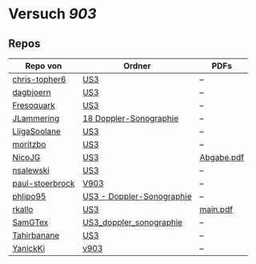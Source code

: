 # Versuch *903*

## Repos

|                 Repo von                 |                                                       Ordner                                                        |                                                               PDFs                                                               |
|------------------------------------------|---------------------------------------------------------------------------------------------------------------------|----------------------------------------------------------------------------------------------------------------------------------|
|[chris-topher6](../repo/chris-topher6)    |[US3](https://github.com/chris-topher6/Anfaenger-Praktikum/tree/master/US3)                                          |–                                                                                                                                 |
|[dagbjoern](../repo/dagbjoern)            |[US3](https://github.com/dagbjoern/AP-Physik/tree/master/US3)                                                        |–                                                                                                                                 |
|[Fresoquark](../repo/Fresoquark)          |[US3](https://github.com/Fresoquark/Anfaengerpraktikum/tree/master/US3)                                              |–                                                                                                                                 |
|[JLammering](../repo/JLammering)          |[18 Doppler-Sonographie](https://github.com/JLammering/Physikalisches-Praktikum/tree/master/18%20Doppler-Sonographie)|–                                                                                                                                 |
|[LiigaSoolane](../repo/LiigaSoolane)      |[US3](https://github.com/LiigaSoolane/Paktikum-mit-dem-Teufel/tree/main/US3)                                         |–                                                                                                                                 |
|[moritzbo](../repo/moritzbo)              |[US3](https://github.com/moritzbo/anfaenger_praktikum/tree/main/US3)                                                 |–                                                                                                                                 |
|[NicoJG](../repo/NicoJG)                  |[US3](https://github.com/NicoJG/Anfaengerpraktikum/tree/master/US3)                                                  |[Abgabe.pdf](https://docs.google.com/viewer?url=https://raw.githubusercontent.com/NicoJG/Anfaengerpraktikum/master/US3/Abgabe.pdf)|
|[nsalewski](../repo/nsalewski)            |[US3](https://github.com/nsalewski/laboratory/tree/master/US3)                                                       |–                                                                                                                                 |
|[paul-stoerbrock](../repo/paul-stoerbrock)|[V903](https://github.com/paul-stoerbrock/Praktikum/tree/master/V903)                                                |–                                                                                                                                 |
|[phlipo95](../repo/phlipo95)              |[US3 - Doppler-Sonographie](https://github.com/phlipo95/AP-Praktikum/tree/master/US3%20-%20Doppler-Sonographie)      |–                                                                                                                                 |
|[rkallo](../repo/rkallo)                  |[US3](https://github.com/rkallo/APWS1718/tree/master/US3)                                                            |[main.pdf](https://docs.google.com/viewer?url=https://raw.githubusercontent.com/rkallo/APWS1718/master/US3/main.pdf)              |
|[SamGTex](../repo/SamGTex)                |[US3_doppler_sonographie](https://github.com/SamGTex/Physik_Praktikum_Samuel_Max/tree/master/US3_doppler_sonographie)|–                                                                                                                                 |
|[Tahirbanane](../repo/Tahirbanane)        |[US3](https://github.com/Tahirbanane/AP/tree/main/US3)                                                               |–                                                                                                                                 |
|[YanickKi](../repo/YanickKi)              |[v903](https://github.com/YanickKi/AP_T_Y/tree/main/v903)                                                            |–                                                                                                                                 |
